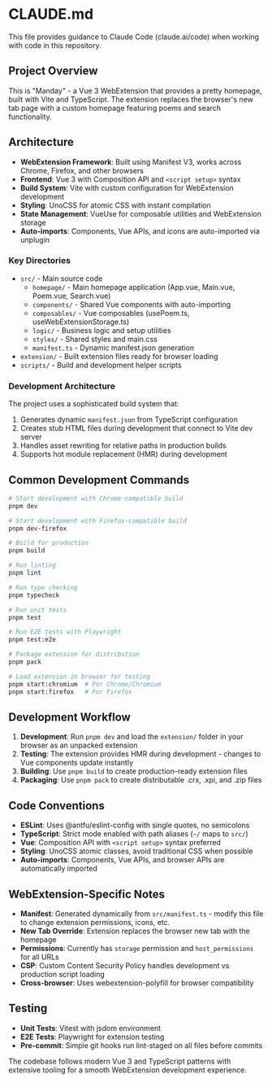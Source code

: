 # CLAUDE.md

This file provides guidance to Claude Code (claude.ai/code) when working with code in this repository.

## Project Overview

This is "Manday" - a Vue 3 WebExtension that provides a pretty homepage, built with Vite and TypeScript. The extension replaces the browser's new tab page with a custom homepage featuring poems and search functionality.

## Architecture

- **WebExtension Framework**: Built using Manifest V3, works across Chrome, Firefox, and other browsers
- **Frontend**: Vue 3 with Composition API and `<script setup>` syntax
- **Build System**: Vite with custom configuration for WebExtension development
- **Styling**: UnoCSS for atomic CSS with instant compilation
- **State Management**: VueUse for composable utilities and WebExtension storage
- **Auto-imports**: Components, Vue APIs, and icons are auto-imported via unplugin

### Key Directories

- `src/` - Main source code
  - `homepage/` - Main homepage application (App.vue, Main.vue, Poem.vue, Search.vue)
  - `components/` - Shared Vue components with auto-importing
  - `composables/` - Vue composables (usePoem.ts, useWebExtensionStorage.ts)
  - `logic/` - Business logic and setup utilities
  - `styles/` - Shared styles and main.css
  - `manifest.ts` - Dynamic manifest.json generation
- `extension/` - Built extension files ready for browser loading
- `scripts/` - Build and development helper scripts

### Development Architecture

The project uses a sophisticated build system that:
1. Generates dynamic `manifest.json` from TypeScript configuration
2. Creates stub HTML files during development that connect to Vite dev server
3. Handles asset rewriting for relative paths in production builds
4. Supports hot module replacement (HMR) during development

## Common Development Commands

```bash
# Start development with Chrome-compatible build
pnpm dev

# Start development with Firefox-compatible build
pnpm dev-firefox

# Build for production
pnpm build

# Run linting
pnpm lint

# Run type checking
pnpm typecheck

# Run unit tests
pnpm test

# Run E2E tests with Playwright
pnpm test:e2e

# Package extension for distribution
pnpm pack

# Load extension in browser for testing
pnpm start:chromium  # For Chrome/Chromium
pnpm start:firefox   # For Firefox
```

## Development Workflow

1. **Development**: Run `pnpm dev` and load the `extension/` folder in your browser as an unpacked extension
2. **Testing**: The extension provides HMR during development - changes to Vue components update instantly
3. **Building**: Use `pnpm build` to create production-ready extension files
4. **Packaging**: Use `pnpm pack` to create distributable .crx, .xpi, and .zip files

## Code Conventions

- **ESLint**: Uses @antfu/eslint-config with single quotes, no semicolons
- **TypeScript**: Strict mode enabled with path aliases (`~/` maps to `src/`)
- **Vue**: Composition API with `<script setup>` syntax preferred
- **Styling**: UnoCSS atomic classes, avoid traditional CSS when possible
- **Auto-imports**: Components, Vue APIs, and browser APIs are automatically imported

## WebExtension-Specific Notes

- **Manifest**: Generated dynamically from `src/manifest.ts` - modify this file to change extension permissions, icons, etc.
- **New Tab Override**: Extension replaces the browser new tab with the homepage
- **Permissions**: Currently has `storage` permission and `host_permissions` for all URLs
- **CSP**: Custom Content Security Policy handles development vs production script loading
- **Cross-browser**: Uses webextension-polyfill for browser compatibility

## Testing

- **Unit Tests**: Vitest with jsdom environment
- **E2E Tests**: Playwright for extension testing
- **Pre-commit**: Simple git hooks run lint-staged on all files before commits

The codebase follows modern Vue 3 and TypeScript patterns with extensive tooling for a smooth WebExtension development experience.
